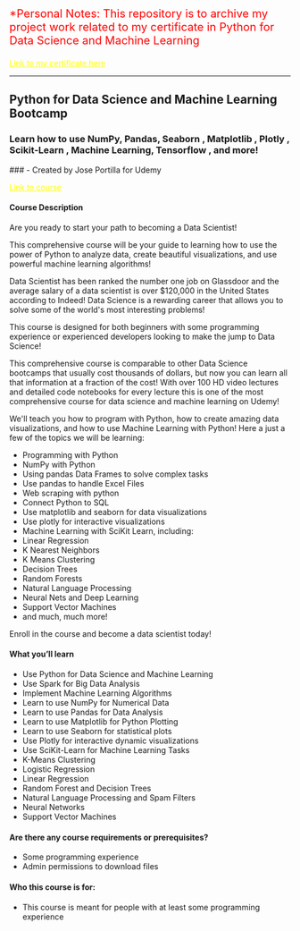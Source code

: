 <p style="color:red; font-size: 20px;">*Personal Notes:
This repository is to archive my project work related to my certificate in Python for Data Science and Machine Learning</p>

<a href="https://www.udemy.com/certificate/UC-574dff5b-fb1b-4dd0-a598-61ff401f5150/" target="_blank"  style="color: yellow; text-decoration: underline;">Link to my certificate here</a>

___

## Python for Data Science and Machine Learning Bootcamp

### Learn how to use NumPy, Pandas, Seaborn , Matplotlib , Plotly , Scikit-Learn , Machine Learning, Tensorflow , and more!

### - Created by Jose Portilla for Udemy

<a href="https://www.udemy.com/course/python-for-data-science-and-machine-learning-bootcamp/" target="_blank" style="color: yellow; text-decoration: underline;">Link to course</a>

#### Course Description

Are you ready to start your path to becoming a Data Scientist!

This comprehensive course will be your guide to learning how to use the power of Python to analyze data, create beautiful visualizations, and use powerful machine learning algorithms!

Data Scientist has been ranked the number one job on Glassdoor and the average salary of a data scientist is over $120,000 in the United States according to Indeed! Data Science is a rewarding career that allows you to solve some of the world's most interesting problems!

This course is designed for both beginners with some programming experience or experienced developers looking to make the jump to Data Science!

This comprehensive course is comparable to other Data Science bootcamps that usually cost thousands of dollars, but now you can learn all that information at a fraction of the cost! With over 100 HD video lectures and detailed code notebooks for every lecture this is one of the most comprehensive course for data science and machine learning on Udemy!

We'll teach you how to program with Python, how to create amazing data visualizations, and how to use Machine Learning with Python! Here a just a few of the topics we will be learning:

- Programming with Python
- NumPy with Python
- Using pandas Data Frames to solve complex tasks
- Use pandas to handle Excel Files
- Web scraping with python
- Connect Python to SQL
- Use matplotlib and seaborn for data visualizations
- Use plotly for interactive visualizations
- Machine Learning with SciKit Learn, including:
- Linear Regression
- K Nearest Neighbors
- K Means Clustering
- Decision Trees
- Random Forests
- Natural Language Processing
- Neural Nets and Deep Learning
- Support Vector Machines
- and much, much more!

Enroll in the course and become a data scientist today!

#### What you’ll learn
- Use Python for Data Science and Machine Learning
- Use Spark for Big Data Analysis
- Implement Machine Learning Algorithms
- Learn to use NumPy for Numerical Data
- Learn to use Pandas for Data Analysis
- Learn to use Matplotlib for Python Plotting
- Learn to use Seaborn for statistical plots
- Use Plotly for interactive dynamic visualizations
- Use SciKit-Learn for Machine Learning Tasks
- K-Means Clustering
- Logistic Regression
- Linear Regression
- Random Forest and Decision Trees
- Natural Language Processing and Spam Filters
- Neural Networks
- Support Vector Machines

#### Are there any course requirements or prerequisites?
- Some programming experience
- Admin permissions to download files

#### Who this course is for:
- This course is meant for people with at least some programming experience
